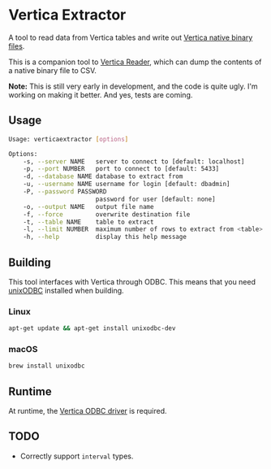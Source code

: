 # Vertica Extractor

A tool to read data from Vertica tables 
and write out [Vertica native binary files](https://www.vertica.com/docs/9.3.x/HTML/Content/Authoring/AdministratorsGuide/BinaryFilesAppendix/CreatingNativeBinaryFormatFiles.htm). 

This is a companion tool to [Vertica Reader](https://github.com/joeygibson/verticareader), 
which can dump the contents of a native binary file to CSV.
 
**Note:** This is still very early in development, and the code is quite ugly. I'm working 
on making it better. And yes, tests are coming. 

## Usage

```bash
Usage: verticaextractor [options]

Options:
    -s, --server NAME   server to connect to [default: localhost]
    -p, --port NUMBER   port to connect to [default: 5433]
    -d, --database NAME database to extract from
    -u, --username NAME username for login [default: dbadmin]
    -P, --password PASSWORD
                        password for user [default: none]
    -o, --output NAME   output file name
    -f, --force         overwrite destination file
    -t, --table NAME    table to extract
    -l, --limit NUMBER  maximum number of rows to extract from <table>
    -h, --help          display this help message
```

## Building

This tool interfaces with Vertica through ODBC. This means that you need [unixODBC](http://www.unixodbc.org/) installed when building.

### Linux

```bash
apt-get update && apt-get install unixodbc-dev
```

### macOS

```bash
brew install unixodbc
```

## Runtime

At runtime, the [Vertica ODBC driver](https://www.vertica.com/download/vertica/client-drivers/) is required.

## TODO

* Correctly support `interval` types. 
